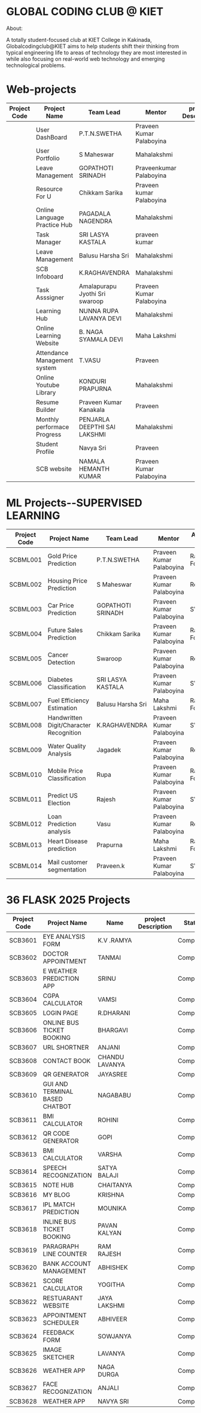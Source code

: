 # GLOBAL CODING CLUB @ KIET

About:

   A totally student-focused club at KIET College in Kakinada, Globalcodingclub@KIET aims to help students shift their thinking from typical engineering life to areas of technology they are most interested in while also focusing on real-world web technology and emerging technological problems.
   
# Web-projects

  
| Project Code | Project Name    | Team Lead | Mentor | project Description | Status
| ----------- | ----------- | --------------- | ----- | -------------------  | ---------- |
|             |    User DashBoard        |  P.T.N.SWETHA  | Praveen Kumar Palaboyina    |                       | Completed |
|             |   User Portfolio          |  S Maheswar  | Mahalakshmi    |                       | Completed |
|             |   Leave Management        | GOPATHOTI SRINADH   | Praveenkumar Palaboyina   |                       | Completed |
|             |   Resource For U          | Chikkam Sarika    |   Praveen kumar Palaboyina    |                       | Completed |
|             |   Online Language Practice Hub          | PAGADALA NAGENDRA   |  Mahalakshmi     |                       | Completed |
|             |   Task Manager          | SRI LASYA KASTALA    | praveen kumar     |                       | Completed |
|             |  Leave Management          | Balusu Harsha Sri     |   Mahalakshmi    |                       | Completed |
|             | SCB Infoboard          | K.RAGHAVENDRA        |Mahalakshmi     |                       |Completed |
|             |      Task Asssigner     | Amalapurapu Jyothi Sri swaroop     | Praveen  Kumar Palaboyina   |           |      Completed |      
|             |     Learning Hub        | NUNNA RUPA LAVANYA DEVI   |  Mahalakshmi  |                       |Completed |
|             |    Online Learning Website         | B. NAGA SYAMALA DEVI    |   Maha Lakshmi    |                       | Completed |
|             |   Attendance Management system          | T.VASU   |    Praveen    |                       | Completed |
|             |   Online Youtube Library          |  KONDURI PRAPURNA    | Mahalakshmi   |                       | Completed |
|             |   Resume Builder         | Praveen Kumar Kanakala   |  Praveen   |                       | Completed |
|             |    Monthly performace Progress         | PENJARLA DEEPTHI SAI LAKSHMI   | Mahalakshmi    |                       |  Completed |
|             |   Student Profile          | Navya Sri   |  Praveen   |                       |  Completed |
|             |      SCB website       | NAMALA HEMANTH KUMAR   | Praveen Kumar Palaboyina     |                       |  Onprogress |

   
# ML Projects--SUPERVISED LEARNING

| Project Code | Project Name                             | Team Lead                 | Mentor                  | Algorithm Used      | Status       |
|--------------|------------------------------------------|--------------------------|------------------------|---------------------|--------------|
| SCBML001     | Gold Price Prediction    | P.T.N.SWETHA             | Praveen Kumar Palaboyina | Random Forest       | on progress  |
| SCBML002     | Housing Price Prediction                 | S Maheswar               | Praveen Kumar Palaboyina | Regression          | on progress  |
| SCBML003     | Car Price Prediction                     | GOPATHOTI SRINADH         | Praveen Kumar Palaboyina | SVM                 | on progress  |
| SCBML004     | Future Sales Prediction                      | Chikkam Sarika           | Praveen Kumar Palaboyina | Random Forest       | on progress  |
| SCBML005     | Cancer Detection                        | Swaroop       | Praveen Kumar Palaboyina | Regression          | on progress  |
| SCBML006     | Diabetes Classification                   | SRI LASYA KASTALA        | Praveen Kumar Palaboyina | SVM                 | on progress  |
| SCBML007     | Fuel Efficiency Estimation                | Balusu Harsha Sri        | Maha Lakshmi            | Random Forest       | on progress  |
| SCBML008     | Handwritten Digit/Character Recognition  | K.RAGHAVENDRA            | Praveen Kumar Palaboyina | SVM                 | on progress  |
| SCBML009     | Water Quality Analysis                    | Jagadek      | Praveen Kumar Palaboyina | Regression          | on progress  |
| SCBML010     | Mobile Price Classification               | Rupa      | Praveen Kumar Palaboyina | Random Forest       | on progress  |
| SCBML011     | Predict US Election                       | Rajesh | Praveen Kumar Palaboyina | SVM                 | on progress  |
| SCBML012     | Loan Prediction analysis                  | Vasu  | Praveen Kumar Palaboyina | Regression          | on progress  |
| SCBML013     | Heart Disease prediction                   | Prapurna   | Maha Lakshmi            | Random Forest       | on progress  |
| SCBML014     | Mail customer segmentation                 | Praveen.k                   | Praveen Kumar Palaboyina | SVM                 | on progress  |

# 36 FLASK 2025 Projects

  
| Project Code | Project Name    | Name  | project Description | Status
| ----------- | ----------- | --------------- |  -------------------  | ---------- |
|     SCB3601        |      EYE ANALYSIS FORM    |  K.V .RAMYA  |                       | Completed |
|      SCB3602       |       DOCTOR APPOINTMENT   | TANMAI       |                        | Completed |
|      SCB3603       |       E WEATHER PREDICTION APP   | SRINU      |                        | Completed |
|      SCB3604       |      CGPA CALCULATOR   | VAMSI       |                        | Completed |
|      SCB3605       |    LOGIN PAGE   | R.DHARANI       |                        | Completed |
|      SCB3606       |       ONLINE BUS TICKET BOOKING   | BHARGAVI       |                        | Completed |
|      SCB3607      |      URL SHORTNER   | ANJANI       |                        | Completed |
|      SCB3608       |       CONTACT BOOK   | CHANDU LAVANYA      |                        | Completed |
|      SCB3609       |      QR GENERATOR   | JAYASREE       |                        | Completed |
|      SCB3610      |       GUI AND TERMINAL BASED CHATBOT  | NAGABABU      |                        | Completed |
|      SCB3611       |      BMI CALCULATOR   | ROHINI       |                        | Completed |
 |     SCB3612       |      QR CODE GENERATOR   | GOPI       |                        | Completed |
|      SCB3613      |      BMI CALCULATOR   | VARSHA       |                        | Completed |
|      SCB3614      |      SPEECH RECOGNIZATION   | SATYA BALAJI       |                        | Completed |
|      SCB3615      |    NOTE HUB   | CHAITANYA       |                        | Completed |
|      SCB3616       |     MY BLOG   |KRISHNA      |                        | Completed |
|      SCB3617       |      IPL MATCH PREDICTION   | MOUNIKA       |                        | Completed |
|      SCB3618      |     INLINE BUS TICKET BOOKING   |PAVAN KALYAN       |                        | Completed |
|      SCB3619       |     PARAGRAPH LINE COUNTER   | RAM RAJESH       |                        | Completed |
 |      SCB3620      |    BANK ACCOUNT MANAGEMENT   | ABHISHEK       |                        | Completed |
|      SCB3621       |      SCORE CALCULATOR   | YOGITHA       |                        | Completed |
|      SCB3622      |      RESTUARANT WEBSITE   | JAYA LAKSHMI       |                        | Completed |
|      SCB3623      |      APPOINTMENT SCHEDULER   | ABHIVEER       |                        | Completed |
|      SCB3624       |      FEEDBACK FORM    | SOWJANYA       |                        | Completed |
|      SCB3625       |   IMAGE SKETCHER   |LAVANYA       |                        | Completed |
|      SCB3626       |   WEATHER APP   | NAGA DURGA       |                        | Completed |
|      SCB3627      |    FACE RECOGNIZATION   | ANJALI       |                        | Completed |
|      SCB3628      |    WEATHER APP   | NAVYA SRI       |                        | Completed |
